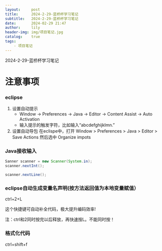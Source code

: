```yaml
---
layout:     post
title:      2024-2-29-蓝桥杯学习笔记
subtitle:   2024-2-29-蓝桥杯学习笔记
date:       2024-02-29 21:47
author:     lily
header-img: img/项目笔记.jpg
catalog:    true
tags:
    - 项目笔记
---
```

2024-2-29-蓝桥杯学习笔记
# 注意事项
### eclipse
1. 设置自动提示
    - Window -> Preferences -> Java -> Editor -> Content Assist -> Auto Activation
    - 输入提示的触发字符，比如输入“abcdefghijklmn.”
2. 设置自动导包
    在eclispe中，打开 Window > Preferences > Java > Editor > Save Actions 然后选中 Organize impots
### Java接收输入
```java
Sanner scanner = new Scanner(System.in);
scanner.nextInt();

scanner.nextLine();

```

### eclipse自动生成变量名声明(按方法返回值为本地变量赋值）

ctrl+2+L

这个快捷键可自动补全代码，极大提升编码效率!

注：ctrl和2同时按完以后释放，再快速按L。不能同时按！

### 格式化代码
ctrl+shift+f